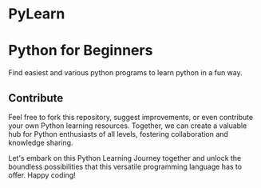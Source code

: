 # PyLearn

# Python for Beginners

Find easiest and various python programs to learn python in a fun way.

## Contribute

Feel free to fork this repository, suggest improvements, or even contribute your own Python learning resources. Together, we can create a valuable hub for Python enthusiasts of all levels, fostering collaboration and knowledge sharing.

Let's embark on this Python Learning Journey together and unlock the boundless possibilities that this versatile programming language has to offer. Happy coding!

